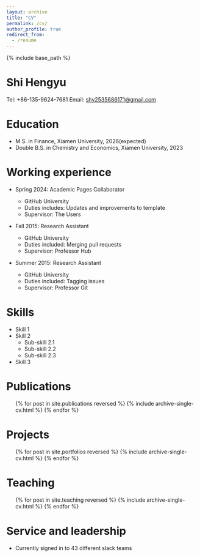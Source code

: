 ```yaml
---
layout: archive
title: "CV"
permalink: /cv/
author_profile: true
redirect_from:
  - /resume
---
```


{% include base_path %}

Shi Hengyu
======
Tel: +86-135-9624-7681
Email: shy2535686171@gmail.com

Education
======
* M.S. in Finance, Xiamen University, 2026(expected)
* Double B.S. in Chemistry and Economics, Xiamen University, 2023

Working experience
======
* Spring 2024: Academic Pages Collaborator
  * GitHub University
  * Duties includes: Updates and improvements to template
  * Supervisor: The Users

* Fall 2015: Research Assistant
  * GitHub University
  * Duties included: Merging pull requests
  * Supervisor: Professor Hub

* Summer 2015: Research Assistant
  * GitHub University
  * Duties included: Tagging issues
  * Supervisor: Professor Git
  
Skills
======
* Skill 1
* Skill 2
  * Sub-skill 2.1
  * Sub-skill 2.2
  * Sub-skill 2.3
* Skill 3

Publications
======
  <ul>{% for post in site.publications reversed %}
    {% include archive-single-cv.html %}
  {% endfor %}</ul>
  
Projects
======
  <ul>{% for post in site.portfolios reversed %}
    {% include archive-single-cv.html %}
  {% endfor %}</ul>

<!-- Talks
======
  <ul>{% for post in site.talks reversed %}
    {% include archive-single-talk-cv.html  %}
  {% endfor %}</ul> -->
  
Teaching
======
  <ul>{% for post in site.teaching reversed %}
    {% include archive-single-cv.html %}
  {% endfor %}</ul>
  
Service and leadership
======
* Currently signed in to 43 different slack teams
